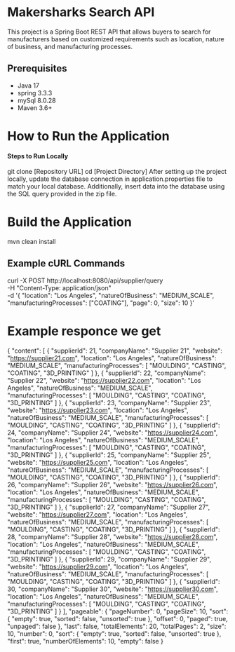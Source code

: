 # Makersharks Search API

This project is a Spring Boot REST API that allows buyers to search for manufacturers based on customized requirements such as location, nature of business, and manufacturing processes.
## Prerequisites
- Java 17
- spring 3.3.3
- mySql 8.0.28
- Maven 3.6+
# How to Run the Application
#### Steps to Run Locally
git clone [Repository URL]
cd [Project Directory]
After setting up the project locally, update the database connection in application.properties file to match your local database.
Additionally, insert data into the database using the SQL query provided in the zip file.

# Build the Application
mvn clean install
## Example cURL Commands
curl -X POST http://localhost:8080/api/supplier/query \
-H "Content-Type: application/json" \
-d '{
      "location": "Los Angeles",
      "natureOfBusiness": "MEDIUM_SCALE",
      "manufacturingProcesses": ["COATING"],
      "page": 0,
      "size": 10
    }'

    
# Example responce we get
{
    "content": [
        {
            "supplierId": 21,
            "companyName": "Supplier 21",
            "website": "https://supplier21.com",
            "location": "Los Angeles",
            "natureOfBusiness": "MEDIUM_SCALE",
            "manufacturingProcesses": [
                "MOULDING",
                "CASTING",
                "COATING",
                "3D_PRINTING"
            ]
        },
        {
            "supplierId": 22,
            "companyName": "Supplier 22",
            "website": "https://supplier22.com",
            "location": "Los Angeles",
            "natureOfBusiness": "MEDIUM_SCALE",
            "manufacturingProcesses": [
                "MOULDING",
                "CASTING",
                "COATING",
                "3D_PRINTING"
            ]
        },
        {
            "supplierId": 23,
            "companyName": "Supplier 23",
            "website": "https://supplier23.com",
            "location": "Los Angeles",
            "natureOfBusiness": "MEDIUM_SCALE",
            "manufacturingProcesses": [
                "MOULDING",
                "CASTING",
                "COATING",
                "3D_PRINTING"
            ]
        },
        {
            "supplierId": 24,
            "companyName": "Supplier 24",
            "website": "https://supplier24.com",
            "location": "Los Angeles",
            "natureOfBusiness": "MEDIUM_SCALE",
            "manufacturingProcesses": [
                "MOULDING",
                "CASTING",
                "COATING",
                "3D_PRINTING"
            ]
        },
        {
            "supplierId": 25,
            "companyName": "Supplier 25",
            "website": "https://supplier25.com",
            "location": "Los Angeles",
            "natureOfBusiness": "MEDIUM_SCALE",
            "manufacturingProcesses": [
                "MOULDING",
                "CASTING",
                "COATING",
                "3D_PRINTING"
            ]
        },
        {
            "supplierId": 26,
            "companyName": "Supplier 26",
            "website": "https://supplier26.com",
            "location": "Los Angeles",
            "natureOfBusiness": "MEDIUM_SCALE",
            "manufacturingProcesses": [
                "MOULDING",
                "CASTING",
                "COATING",
                "3D_PRINTING"
            ]
        },
        {
            "supplierId": 27,
            "companyName": "Supplier 27",
            "website": "https://supplier27.com",
            "location": "Los Angeles",
            "natureOfBusiness": "MEDIUM_SCALE",
            "manufacturingProcesses": [
                "MOULDING",
                "CASTING",
                "COATING",
                "3D_PRINTING"
            ]
        },
        {
            "supplierId": 28,
            "companyName": "Supplier 28",
            "website": "https://supplier28.com",
            "location": "Los Angeles",
            "natureOfBusiness": "MEDIUM_SCALE",
            "manufacturingProcesses": [
                "MOULDING",
                "CASTING",
                "COATING",
                "3D_PRINTING"
            ]
        },
        {
            "supplierId": 29,
            "companyName": "Supplier 29",
            "website": "https://supplier29.com",
            "location": "Los Angeles",
            "natureOfBusiness": "MEDIUM_SCALE",
            "manufacturingProcesses": [
                "MOULDING",
                "CASTING",
                "COATING",
                "3D_PRINTING"
            ]
        },
        {
            "supplierId": 30,
            "companyName": "Supplier 30",
            "website": "https://supplier30.com",
            "location": "Los Angeles",
            "natureOfBusiness": "MEDIUM_SCALE",
            "manufacturingProcesses": [
                "MOULDING",
                "CASTING",
                "COATING",
                "3D_PRINTING"
            ]
        }
    ],
    "pageable": {
        "pageNumber": 0,
        "pageSize": 10,
        "sort": {
            "empty": true,
            "sorted": false,
            "unsorted": true
        },
        "offset": 0,
        "paged": true,
        "unpaged": false
    },
    "last": false,
    "totalElements": 20,
    "totalPages": 2,
    "size": 10,
    "number": 0,
    "sort": {
        "empty": true,
        "sorted": false,
        "unsorted": true
    },
    "first": true,
    "numberOfElements": 10,
    "empty": false
}
